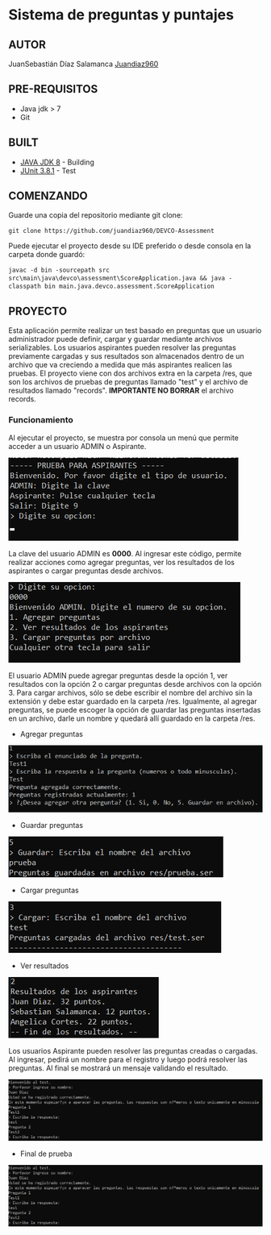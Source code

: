 # Sistema de preguntas y puntajes

## AUTOR
JuanSebastián Díaz Salamanca [Juandiaz960](https://github.com/juandiaz960)

## PRE-REQUISITOS

* Java jdk > 7
* Git

## BUILT

* [JAVA JDK 8](http://www.oracle.com/technetwork/java/javase/overview/index.html) - Building
* [JUnit 3.8.1](https://mvnrepository.com/artifact/junit/junit/3.8.1) - Test

## COMENZANDO

Guarde una copia del repositorio mediante git clone:
```
git clone https://github.com/juandiaz960/DEVCO-Assessment
```

Puede ejecutar el proyecto desde su IDE preferido o desde consola en la carpeta donde guardó:
```
javac -d bin -sourcepath src src\main\java\devco\assessment\ScoreApplication.java && java -classpath bin main.java.devco.assessment.ScoreApplication
```

## PROYECTO

Esta aplicación permite realizar un test basado en preguntas que un usuario administrador puede definir, cargar y guardar mediante archivos serializables. Los usuarios aspirantes pueden resolver las preguntas previamente cargadas y sus resultados son almacenados dentro de un archivo que va creciendo a medida que más aspirantes realicen las pruebas. El proyecto viene con dos archivos extra en la carpeta /res, que son los archivos de pruebas de preguntas llamado "test" y el archivo de resultados llamado "records". **IMPORTANTE NO BORRAR** el archivo records.

### Funcionamiento

Al ejecutar el proyecto, se muestra por consola un menú que permite acceder a un usuario ADMIN o Aspirante. 

![](img/1.png)

La clave del usuario ADMIN es **0000**. Al ingresar este código, permite realizar acciones como agregar preguntas, ver los resultados de los aspirantes o cargar preguntas desde archivos.

![](img/2.png)

El usuario ADMIN puede agregar preguntas desde la opción 1, ver resultados con la opción 2 o cargar preguntas desde archivos con la opción 3. Para cargar archivos, sólo se debe escribir el nombre del archivo sin la extensión y debe estar guardado en la carpeta /res. Igualmente, al agregar preguntas, se puede escoger la opción de guardar las preguntas insertadas en un archivo, darle un nombre y quedará allí guardado en la carpeta /res.

* Agregar preguntas

![](img/3.png)

* Guardar preguntas

![](img/4.png)

* Cargar preguntas

![](img/6.png)

* Ver resultados

![](img/5.png)

Los usuarios Aspirante pueden resolver las preguntas creadas o cargadas. Al ingresar, pedirá un nombre para el registro y luego podrá resolver las preguntas. Al final se mostrará un mensaje validando el resultado.

![](img/7.png)

* Final de prueba

![](img/7.png)
